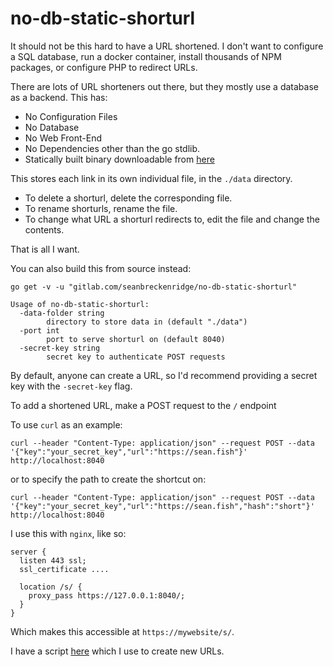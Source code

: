 # no-db-static-shorturl

It should not be this hard to have a URL shortened. I don't want to configure a SQL database, run a docker container, install thousands of NPM packages, or configure PHP to redirect URLs.

There are lots of URL shorteners out there, but they mostly use a database as a backend. This has:

- No Configuration Files
- No Database
- No Web Front-End
- No Dependencies other than the go stdlib.
- Statically built binary downloadable from [here](https://sean.fish/p/no-db-static-shorturl-builds/)

This stores each link in its own individual file, in the `./data` directory.

- To delete a shorturl, delete the corresponding file.
- To rename shorturls, rename the file.
- To change what URL a shorturl redirects to, edit the file and change the contents.

That is all I want.

You can also build this from source instead:

`go get -v -u "gitlab.com/seanbreckenridge/no-db-static-shorturl"`

```
Usage of no-db-static-shorturl:
  -data-folder string
    	directory to store data in (default "./data")
  -port int
    	port to serve shorturl on (default 8040)
  -secret-key string
    	secret key to authenticate POST requests
```

By default, anyone can create a URL, so I'd recommend providing a secret key with the `-secret-key` flag.

To add a shortened URL, make a POST request to the `/` endpoint

To use `curl` as an example:

`curl --header "Content-Type: application/json" --request POST --data '{"key":"your_secret_key","url":"https://sean.fish"}' http://localhost:8040`

or to specify the path to create the shortcut on:

`curl --header "Content-Type: application/json" --request POST --data '{"key":"your_secret_key","url":"https://sean.fish","hash":"short"}' http://localhost:8040`

I use this with `nginx`, like so:

```
server {
  listen 443 ssl;
  ssl_certificate ....

  location /s/ {
    proxy_pass https://127.0.0.1:8040/;
  }
}
```

Which makes this accessible at `https://mywebsite/s/`.

I have a script [here](https://github.com/seanbreckenridge/vps/blob/master/shorten) which I use to create new URLs.
